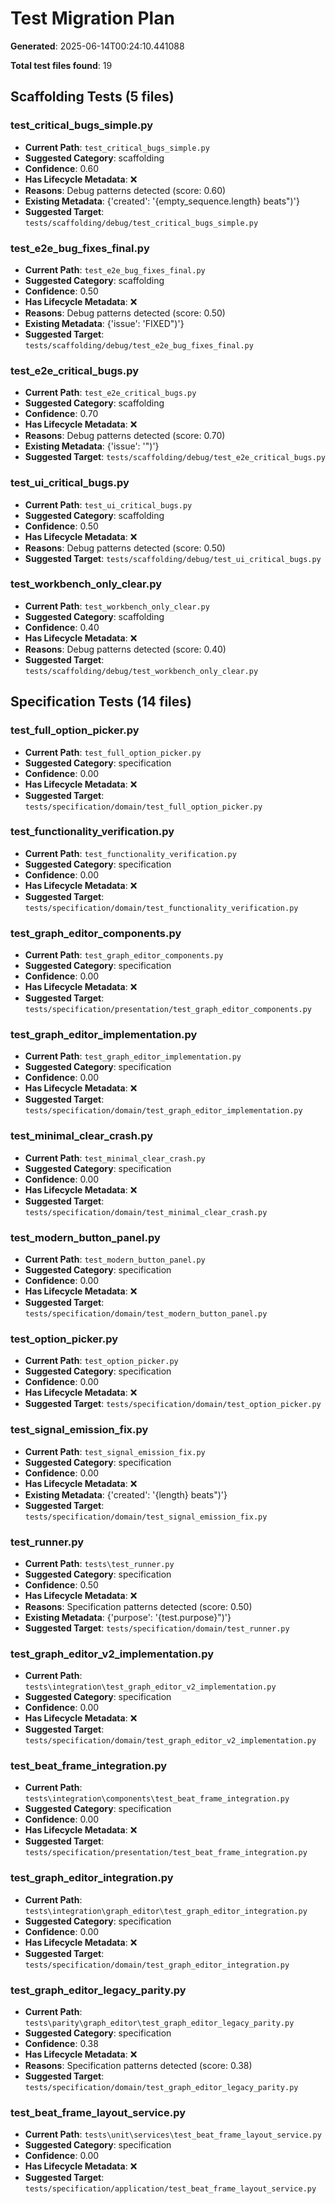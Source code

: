 # Test Migration Plan

**Generated**: 2025-06-14T00:24:10.441088

**Total test files found**: 19

## Scaffolding Tests (5 files)

### test_critical_bugs_simple.py

- **Current Path**: `test_critical_bugs_simple.py`
- **Suggested Category**: scaffolding
- **Confidence**: 0.60
- **Has Lifecycle Metadata**: ❌
- **Reasons**: Debug patterns detected (score: 0.60)
- **Existing Metadata**: {'created': '{empty_sequence.length} beats")'}
- **Suggested Target**: `tests/scaffolding/debug/test_critical_bugs_simple.py`

### test_e2e_bug_fixes_final.py

- **Current Path**: `test_e2e_bug_fixes_final.py`
- **Suggested Category**: scaffolding
- **Confidence**: 0.50
- **Has Lifecycle Metadata**: ❌
- **Reasons**: Debug patterns detected (score: 0.50)
- **Existing Metadata**: {'issue': 'FIXED")'}
- **Suggested Target**: `tests/scaffolding/debug/test_e2e_bug_fixes_final.py`

### test_e2e_critical_bugs.py

- **Current Path**: `test_e2e_critical_bugs.py`
- **Suggested Category**: scaffolding
- **Confidence**: 0.70
- **Has Lifecycle Metadata**: ❌
- **Reasons**: Debug patterns detected (score: 0.70)
- **Existing Metadata**: {'issue': '")'}
- **Suggested Target**: `tests/scaffolding/debug/test_e2e_critical_bugs.py`

### test_ui_critical_bugs.py

- **Current Path**: `test_ui_critical_bugs.py`
- **Suggested Category**: scaffolding
- **Confidence**: 0.50
- **Has Lifecycle Metadata**: ❌
- **Reasons**: Debug patterns detected (score: 0.50)
- **Suggested Target**: `tests/scaffolding/debug/test_ui_critical_bugs.py`

### test_workbench_only_clear.py

- **Current Path**: `test_workbench_only_clear.py`
- **Suggested Category**: scaffolding
- **Confidence**: 0.40
- **Has Lifecycle Metadata**: ❌
- **Reasons**: Debug patterns detected (score: 0.40)
- **Suggested Target**: `tests/scaffolding/debug/test_workbench_only_clear.py`

## Specification Tests (14 files)

### test_full_option_picker.py

- **Current Path**: `test_full_option_picker.py`
- **Suggested Category**: specification
- **Confidence**: 0.00
- **Has Lifecycle Metadata**: ❌
- **Suggested Target**: `tests/specification/domain/test_full_option_picker.py`

### test_functionality_verification.py

- **Current Path**: `test_functionality_verification.py`
- **Suggested Category**: specification
- **Confidence**: 0.00
- **Has Lifecycle Metadata**: ❌
- **Suggested Target**: `tests/specification/domain/test_functionality_verification.py`

### test_graph_editor_components.py

- **Current Path**: `test_graph_editor_components.py`
- **Suggested Category**: specification
- **Confidence**: 0.00
- **Has Lifecycle Metadata**: ❌
- **Suggested Target**: `tests/specification/presentation/test_graph_editor_components.py`

### test_graph_editor_implementation.py

- **Current Path**: `test_graph_editor_implementation.py`
- **Suggested Category**: specification
- **Confidence**: 0.00
- **Has Lifecycle Metadata**: ❌
- **Suggested Target**: `tests/specification/domain/test_graph_editor_implementation.py`

### test_minimal_clear_crash.py

- **Current Path**: `test_minimal_clear_crash.py`
- **Suggested Category**: specification
- **Confidence**: 0.00
- **Has Lifecycle Metadata**: ❌
- **Suggested Target**: `tests/specification/domain/test_minimal_clear_crash.py`

### test_modern_button_panel.py

- **Current Path**: `test_modern_button_panel.py`
- **Suggested Category**: specification
- **Confidence**: 0.00
- **Has Lifecycle Metadata**: ❌
- **Suggested Target**: `tests/specification/domain/test_modern_button_panel.py`

### test_option_picker.py

- **Current Path**: `test_option_picker.py`
- **Suggested Category**: specification
- **Confidence**: 0.00
- **Has Lifecycle Metadata**: ❌
- **Suggested Target**: `tests/specification/domain/test_option_picker.py`

### test_signal_emission_fix.py

- **Current Path**: `test_signal_emission_fix.py`
- **Suggested Category**: specification
- **Confidence**: 0.00
- **Has Lifecycle Metadata**: ❌
- **Existing Metadata**: {'created': '{length} beats")'}
- **Suggested Target**: `tests/specification/domain/test_signal_emission_fix.py`

### test_runner.py

- **Current Path**: `tests\test_runner.py`
- **Suggested Category**: specification
- **Confidence**: 0.50
- **Has Lifecycle Metadata**: ❌
- **Reasons**: Specification patterns detected (score: 0.50)
- **Existing Metadata**: {'purpose': '{test.purpose}")'}
- **Suggested Target**: `tests/specification/domain/test_runner.py`

### test_graph_editor_v2_implementation.py

- **Current Path**: `tests\integration\test_graph_editor_v2_implementation.py`
- **Suggested Category**: specification
- **Confidence**: 0.00
- **Has Lifecycle Metadata**: ❌
- **Suggested Target**: `tests/specification/domain/test_graph_editor_v2_implementation.py`

### test_beat_frame_integration.py

- **Current Path**: `tests\integration\components\test_beat_frame_integration.py`
- **Suggested Category**: specification
- **Confidence**: 0.00
- **Has Lifecycle Metadata**: ❌
- **Suggested Target**: `tests/specification/presentation/test_beat_frame_integration.py`

### test_graph_editor_integration.py

- **Current Path**: `tests\integration\graph_editor\test_graph_editor_integration.py`
- **Suggested Category**: specification
- **Confidence**: 0.00
- **Has Lifecycle Metadata**: ❌
- **Suggested Target**: `tests/specification/domain/test_graph_editor_integration.py`

### test_graph_editor_legacy_parity.py

- **Current Path**: `tests\parity\graph_editor\test_graph_editor_legacy_parity.py`
- **Suggested Category**: specification
- **Confidence**: 0.38
- **Has Lifecycle Metadata**: ❌
- **Reasons**: Specification patterns detected (score: 0.38)
- **Suggested Target**: `tests/specification/domain/test_graph_editor_legacy_parity.py`

### test_beat_frame_layout_service.py

- **Current Path**: `tests\unit\services\test_beat_frame_layout_service.py`
- **Suggested Category**: specification
- **Confidence**: 0.00
- **Has Lifecycle Metadata**: ❌
- **Suggested Target**: `tests/specification/application/test_beat_frame_layout_service.py`
